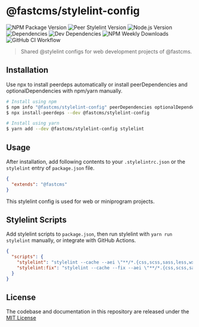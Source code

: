# @fastcms/stylelint-config

![NPM Package Version](https://img.shields.io/npm/v/@fastcms/stylelint-config) ![Peer Stylelint Version](https://img.shields.io/npm/dependency-version/@fastcms/stylelint-config/peer/stylelint) ![Node.js Version](https://img.shields.io/node/v/@fastcms/stylelint-config) ![Dependencies](https://img.shields.io/david/fastcms/stylelint-config) ![Dev Dependencies](https://img.shields.io/david/dev/fastcms/stylelint-config) ![NPM Weekly Downloads](https://img.shields.io/npm/dw/@fastcms/stylelint-config) ![GitHub CI Workflow](https://github.com/fastcms/stylelint-config/actions/workflows/main.yml/badge.svg)

> Shared @stylelint configs for web development projects of @fastcms.

## Installation

Use npx to install peerdeps automatically or install peerDependencies and optionalDependencies with npm/yarn manually.

```bash
# Install using npm
$ npm info "@fastcms/stylelint-config" peerDependencies optionalDependencies
$ npx install-peerdeps --dev @fastcms/stylelint-config

# Install using yarn
$ yarn add --dev @fastcms/stylelint-config stylelint
```

## Usage

After installation, add following contents to your `.stylelintrc.json` or the `stylelint` entry of `package.json` file.

```json
{
  "extends": "@fastcms"
}
```

This stylelint config is used for web or miniprogram projects.

## Stylelint Scripts

Add stylelint scripts to `package.json`, then run stylelint with `yarn run stylelint` manually, or integrate with GitHub Actions.

```json
{
  "scripts": {
    "stylelint": "stylelint --cache --aei \"**/*.{css,scss,sass,less,wxss}\"",
    "stylelint:fix": "stylelint --cache --fix --aei \"**/*.{css,scss,sass,less,wxss}\""
  }
}
```

## License

The codebase and documentation in this repository are released under the [MIT License](./license)
